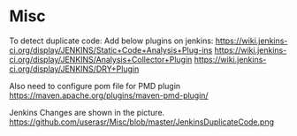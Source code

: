 # Misc
To detect duplicate code:
Add below plugins on jenkins:
  https://wiki.jenkins-ci.org/display/JENKINS/Static+Code+Analysis+Plug-ins
  https://wiki.jenkins-ci.org/display/JENKINS/Analysis+Collector+Plugin
  https://wiki.jenkins-ci.org/display/JENKINS/DRY+Plugin
  
 Also need to configure pom file for PMD plugin
 https://maven.apache.org/plugins/maven-pmd-plugin/
 
 Jenkins Changes are shown in the picture.
https://github.com/userasr/Misc/blob/master/JenkinsDuplicateCode.png
